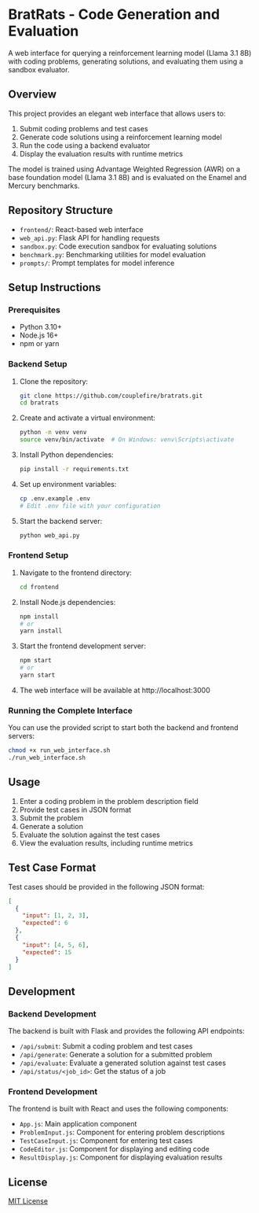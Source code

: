 # BratRats - Code Generation and Evaluation

A web interface for querying a reinforcement learning model (Llama 3.1 8B) with coding problems, generating solutions, and evaluating them using a sandbox evaluator.

## Overview

This project provides an elegant web interface that allows users to:

1. Submit coding problems and test cases
2. Generate code solutions using a reinforcement learning model
3. Run the code using a backend evaluator
4. Display the evaluation results with runtime metrics

The model is trained using Advantage Weighted Regression (AWR) on a base foundation model (Llama 3.1 8B) and is evaluated on the Enamel and Mercury benchmarks.

## Repository Structure

- `frontend/`: React-based web interface
- `web_api.py`: Flask API for handling requests
- `sandbox.py`: Code execution sandbox for evaluating solutions
- `benchmark.py`: Benchmarking utilities for model evaluation
- `prompts/`: Prompt templates for model inference

## Setup Instructions

### Prerequisites

- Python 3.10+
- Node.js 16+
- npm or yarn

### Backend Setup

1. Clone the repository:
   ```bash
   git clone https://github.com/couplefire/bratrats.git
   cd bratrats
   ```

2. Create and activate a virtual environment:
   ```bash
   python -m venv venv
   source venv/bin/activate  # On Windows: venv\Scripts\activate
   ```

3. Install Python dependencies:
   ```bash
   pip install -r requirements.txt
   ```

4. Set up environment variables:
   ```bash
   cp .env.example .env
   # Edit .env file with your configuration
   ```

5. Start the backend server:
   ```bash
   python web_api.py
   ```

### Frontend Setup

1. Navigate to the frontend directory:
   ```bash
   cd frontend
   ```

2. Install Node.js dependencies:
   ```bash
   npm install
   # or
   yarn install
   ```

3. Start the frontend development server:
   ```bash
   npm start
   # or
   yarn start
   ```

4. The web interface will be available at http://localhost:3000

### Running the Complete Interface

You can use the provided script to start both the backend and frontend servers:

```bash
chmod +x run_web_interface.sh
./run_web_interface.sh
```

## Usage

1. Enter a coding problem in the problem description field
2. Provide test cases in JSON format
3. Submit the problem
4. Generate a solution
5. Evaluate the solution against the test cases
6. View the evaluation results, including runtime metrics

## Test Case Format

Test cases should be provided in the following JSON format:

```json
[
  {
    "input": [1, 2, 3],
    "expected": 6
  },
  {
    "input": [4, 5, 6],
    "expected": 15
  }
]
```

## Development

### Backend Development

The backend is built with Flask and provides the following API endpoints:

- `/api/submit`: Submit a coding problem and test cases
- `/api/generate`: Generate a solution for a submitted problem
- `/api/evaluate`: Evaluate a generated solution against test cases
- `/api/status/<job_id>`: Get the status of a job

### Frontend Development

The frontend is built with React and uses the following components:

- `App.js`: Main application component
- `ProblemInput.js`: Component for entering problem descriptions
- `TestCaseInput.js`: Component for entering test cases
- `CodeEditor.js`: Component for displaying and editing code
- `ResultDisplay.js`: Component for displaying evaluation results

## License

[MIT License](LICENSE)

